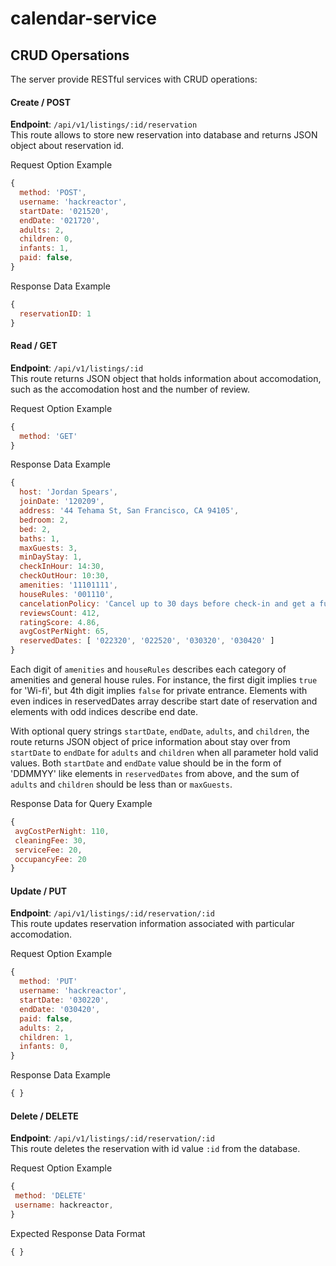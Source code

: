 # calendar-service

## CRUD Opersations
The server provide RESTful services with CRUD operations:

#### Create / POST
**Endpoint**: `/api/v1/listings/:id/reservation`  
This route allows to store new reservation into database and returns JSON object about reservation id.

Request Option Example  
```javascript
{  
  method: 'POST',  
  username: 'hackreactor',  
  startDate: '021520',  
  endDate: '021720',  
  adults: 2,  
  children: 0,  
  infants: 1,  
  paid: false,  
}
```

Response Data Example
```javascript
{  
  reservationID: 1  
}
```


#### Read / GET
**Endpoint**: `/api/v1/listings/:id`  
This route returns JSON object that holds information about accomodation, such as the accomodation host and the number of review.

Request Option Example  
```javascript
{  
  method: 'GET'  
}
```

Response Data Example
```javascript
{  
  host: 'Jordan Spears',  
  joinDate: '120209',  
  address: '44 Tehama St, San Francisco, CA 94105',  
  bedroom: 2,  
  bed: 2,  
  baths: 1,  
  maxGuests: 3,
  minDayStay: 1,  
  checkInHour: 14:30,  
  checkOutHour: 10:30,  
  amenities: '11101111',  
  houseRules: '001110',  
  cancelationPolicy: 'Cancel up to 30 days before check-in and get a full refund.',  
  reviewsCount: 412,  
  ratingScore: 4.86,  
  avgCostPerNight: 65,  
  reservedDates: [ '022320', '022520', '030320', '030420' ]  
}
```

Each digit of `amenities` and `houseRules` describes each category of amenities and general house rules. For instance, the first digit implies `true` for 'Wi-fi', but 4th digit implies `false` for private entrance. Elements with even indices in reservedDates array describe start date of reservation and elements with odd indices describe end date.

With optional query strings `startDate`, `endDate`, `adults`, and `children`, the route returns JSON object of price information about stay over from `startDate` to `endDate` for `adults` and `children` when all parameter hold valid values. Both `startDate` and `endDate` value should be in the form of 'DDMMYY' like elements in `reservedDates` from above, and the sum of `adults` and `children` should be less than or `maxGuests`.

Response Data for Query Example
```javascript
{  
 avgCostPerNight: 110,  
 cleaningFee: 30,
 serviceFee: 20,
 occupancyFee: 20
}
```

#### Update / PUT
**Endpoint**: `/api/v1/listings/:id/reservation/:id`  
This route updates reservation information associated with particular accomodation.

Request Option Example  
```javascript
{  
  method: 'PUT'  
  username: 'hackreactor',  
  startDate: '030220',  
  endDate: '030420',  
  paid: false,  
  adults: 2,  
  children: 1,  
  infants: 0,  
}
```
Response Data Example
```javascript
{ }
```

#### Delete / DELETE
**Endpoint**: `/api/v1/listings/:id/reservation/:id`  
This route deletes the reservation with id value `:id` from the database.

Request Option Example  
```javascript
{  
 method: 'DELETE'  
 username: hackreactor,  
}
```

Expected Response Data Format
```javascript
{ }
```
